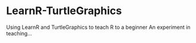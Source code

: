 # LearnR-TurtleGraphics
Using LearnR and TurtleGraphics to teach R to a beginner
An experiment in teaching... 
